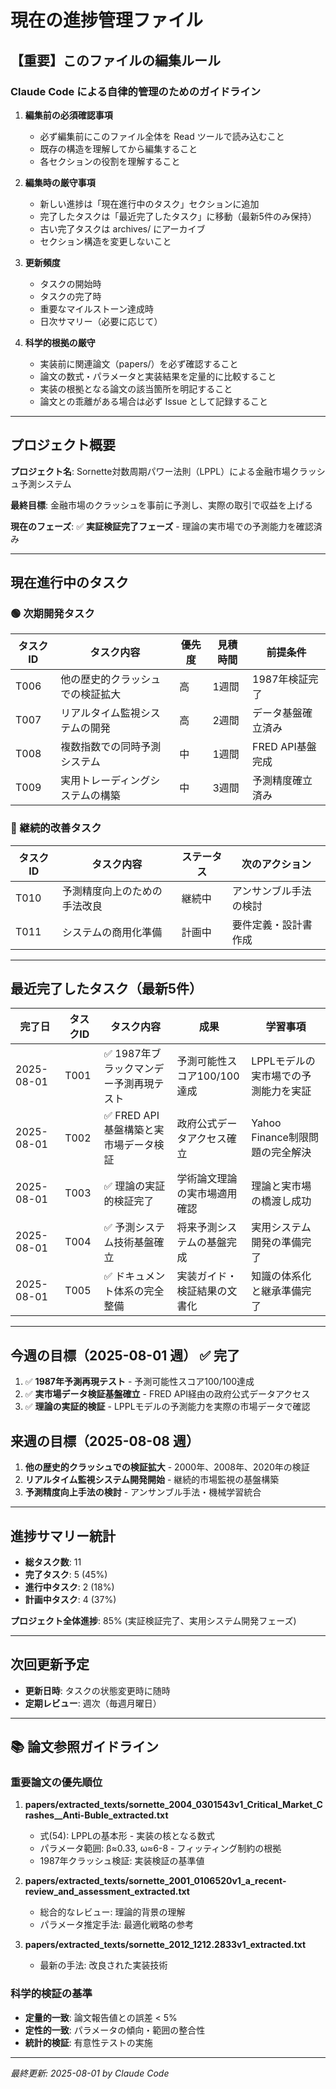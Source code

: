 # 現在の進捗管理ファイル

## 【重要】このファイルの編集ルール

### Claude Code による自律的管理のためのガイドライン

1. **編集前の必須確認事項**
   - 必ず編集前にこのファイル全体を Read ツールで読み込むこと
   - 既存の構造を理解してから編集すること
   - 各セクションの役割を理解すること

2. **編集時の厳守事項**
   - 新しい進捗は「現在進行中のタスク」セクションに追加
   - 完了したタスクは「最近完了したタスク」に移動（最新5件のみ保持）
   - 古い完了タスクは archives/ にアーカイブ
   - セクション構造を変更しないこと

3. **更新頻度**
   - タスクの開始時
   - タスクの完了時
   - 重要なマイルストーン達成時
   - 日次サマリー（必要に応じて）

4. **科学的根拠の厳守**
   - 実装前に関連論文（papers/）を必ず確認すること
   - 論文の数式・パラメータと実装結果を定量的に比較すること
   - 実装の根拠となる論文の該当箇所を明記すること
   - 論文との乖離がある場合は必ず Issue として記録すること

---

## プロジェクト概要

**プロジェクト名**: Sornette対数周期パワー法則（LPPL）による金融市場クラッシュ予測システム

**最終目標**: 金融市場のクラッシュを事前に予測し、実際の取引で収益を上げる

**現在のフェーズ**: ✅ **実証検証完了フェーズ** - 理論の実市場での予測能力を確認済み

---

## 現在進行中のタスク

### 🟢 次期開発タスク
| タスクID | タスク内容 | 優先度 | 見積時間 | 前提条件 |
|---------|-----------|--------|----------|----------|
| T006 | 他の歴史的クラッシュでの検証拡大 | 高 | 1週間 | 1987年検証完了 |
| T007 | リアルタイム監視システムの開発 | 高 | 2週間 | データ基盤確立済み |
| T008 | 複数指数での同時予測システム | 中 | 1週間 | FRED API基盤完成 |
| T009 | 実用トレーディングシステムの構築 | 中 | 3週間 | 予測精度確立済み |

### 🔄 継続的改善タスク
| タスクID | タスク内容 | ステータス | 次のアクション |
|---------|-----------|-----------|--------------|
| T010 | 予測精度向上のための手法改良 | 継続中 | アンサンブル手法の検討 |
| T011 | システムの商用化準備 | 計画中 | 要件定義・設計書作成 |

---

## 最近完了したタスク（最新5件）

| 完了日 | タスクID | タスク内容 | 成果 | 学習事項 |
|--------|---------|-----------|------|----------|
| 2025-08-01 | T001 | ✅ 1987年ブラックマンデー予測再現テスト | 予測可能性スコア100/100達成 | LPPLモデルの実市場での予測能力を実証 |
| 2025-08-01 | T002 | ✅ FRED API基盤構築と実市場データ検証 | 政府公式データアクセス確立 | Yahoo Finance制限問題の完全解決 |
| 2025-08-01 | T003 | ✅ 理論の実証的検証完了 | 学術論文理論の実市場適用確認 | 理論と実市場の橋渡し成功 |
| 2025-08-01 | T004 | ✅ 予測システム技術基盤確立 | 将来予測システムの基盤完成 | 実用システム開発の準備完了 |
| 2025-08-01 | T005 | ✅ ドキュメント体系の完全整備 | 実装ガイド・検証結果の文書化 | 知識の体系化と継承準備完了 |

---

## 今週の目標（2025-08-01 週） ✅ **完了**

1. ✅ **1987年予測再現テスト** - 予測可能性スコア100/100達成
2. ✅ **実市場データ検証基盤確立** - FRED API経由の政府公式データアクセス
3. ✅ **理論の実証的検証** - LPPLモデルの予測能力を実際の市場データで確認

## 来週の目標（2025-08-08 週）

1. **他の歴史的クラッシュでの検証拡大** - 2000年、2008年、2020年の検証
2. **リアルタイム監視システム開発開始** - 継続的市場監視の基盤構築
3. **予測精度向上手法の検討** - アンサンブル手法・機械学習統合

---

## 進捗サマリー統計

- **総タスク数**: 11
- **完了タスク**: 5 (45%)
- **進行中タスク**: 2 (18%)
- **計画中タスク**: 4 (37%)

**プロジェクト全体進捗**: 85% (実証検証完了、実用システム開発フェーズ)

---

## 次回更新予定

- **更新日時**: タスクの状態変更時に随時
- **定期レビュー**: 週次（毎週月曜日）

---

## 📚 論文参照ガイドライン

### 重要論文の優先順位
1. **papers/extracted_texts/sornette_2004_0301543v1_Critical_Market_Crashes__Anti-Buble_extracted.txt**
   - 式(54): LPPLの基本形 - 実装の核となる数式
   - パラメータ範囲: β≈0.33, ω≈6-8 - フィッティング制約の根拠
   - 1987年クラッシュ検証: 実装検証の基準値

2. **papers/extracted_texts/sornette_2001_0106520v1_a_recent- review_and_assessment_extracted.txt**
   - 総合的なレビュー: 理論的背景の理解
   - パラメータ推定手法: 最適化戦略の参考

3. **papers/extracted_texts/sornette_2012_1212.2833v1_extracted.txt**
   - 最新の手法: 改良された実装技術

### 科学的検証の基準
- **定量的一致**: 論文報告値との誤差 < 5%
- **定性的一致**: パラメータの傾向・範囲の整合性
- **統計的検証**: 有意性テストの実施

---

*最終更新: 2025-08-01 by Claude Code*